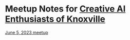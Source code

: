 # Meetup Notes for [Creative AI Enthusiasts of Knoxville](https://www.meetup.com/creative-ai-enthusiasts-of-knoxvillle/)

[June 5, 2023 meetup](/June_5_Meeting)

